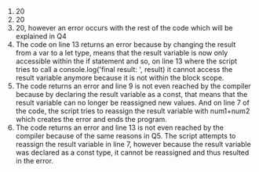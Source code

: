 1. 20
2. 20
3. 20, however an error occurs with the rest of the code which will be explained in Q4
4. The code on line 13 returns an error because by changing the result from a var to a let type, means that the result variable is now only accessible within the if statement and so, 
   on line 13 where the script tries to call a console.log('final result: ', result) it cannot access the result variable anymore because it is not within the block scope.
5. The code returns an error and line 9 is not even reached by the compiler because by declaring the result variable as a const, that means that the result variable can no longer be
   reassigned new values. And on line 7 of the code, the script tries to reassign the result variable with num1+num2 which creates the error and ends the program.
6. The code returns an error and line 13 is not even reached by the compiler because of the same reasons in Q5. The script attempts to reassign the result variable in line 7, 
   however because the result variable was declared as a const type, it cannot be reassigned and thus resulted in the error.